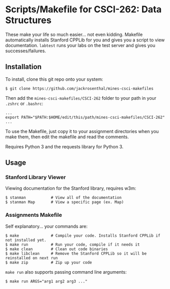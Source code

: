 # Scripts/Makefile for CSCI-262: Data Structures
These make your life so much easier... not even kidding. Makefile automatically installs Stanford
CPPLib for you and gives you a script to view documentation. `labtest` runs your labs on the test
server and gives you successes/failures.

## Installation
To install, clone this git repo onto your system:

    $ git clone https://github.com/jackrosenthal/mines-csci-makefiles

Then add the `mines-csci-makefiles/CSCI-262` folder to your path in your `.zshrc` or `.bashrc`:

    ...
    export PATH="$PATH:$HOME/edit/this/path/mines-csci-makefiles/CSCI-262"
    ...

To use the Makefile, just copy it to your assignment directories when you make them, then
edit the makefile and read the comments.

Requires Python 3 and the requests library for Python 3.

## Usage
### Stanford Library Viewer
Viewing documentation for the Stanford library, requires w3m:

    $ stanman           # View all of the documentation
    $ stanman Map       # View a specific page (ex. Map)

### Assignments Makefile

Self explanatory... your commands are:

    $ make              # Compile your code. Installs Stanford CPPLib if not installed yet.
    $ make run          # Run your code, compile if it needs it
    $ make clean        # Clean out code binaries
    $ make libclean     # Remove the Stanford CPPLib so it will be reinstalled on next run
    $ make zip          # Zip up your code

`make run` also supports passing command line arguments:

    $ make run ARGS="arg1 arg2 arg3 ..."
